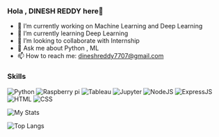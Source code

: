 ### Hola , DINESH REDDY here👋


- 🔭 I’m currently working on Machine Learning and Deep Learning
- 🌱 I’m currently learning Deep Learning
- 👯 I’m looking to collaborate with Internship
- 💬 Ask me about Python , ML
- 📫 How to reach me: dineshreddy7707@gmail.com


### Skills



![Python](https://img.shields.io/badge/Python-3776AB?style=for-the-badge&logo=python&logoColor=white)
![Raspberry pi](https://img.shields.io/badge/RASPBERRY%20PI-C51A4A.svg?&style=for-the-badge&logo=raspberry%20pi&logoColor=white)
![Tableau](https://img.shields.io/badge/Tableau-000000?style=for-the-badge&logo=tableau&logoColor=white)
![Jupyter](https://img.shields.io/badge/Jupyter-F37626.svg?&style=for-the-badge&logo=Jupyter&logoColor=white)
![NodeJS](https://img.shields.io/badge/Node.js-43853D?style=for-the-badge&logo=node.js&logoColor=white)
![ExpressJS](https://img.shields.io/badge/Express.js-000000?style=for-the-badge&logo=express&logoColor=white)
![HTML](https://img.shields.io/badge/HTML5-E34F26?style=for-the-badge&logo=html5&logoColor=white)
![CSS](https://img.shields.io/badge/CSS3-1572B6?style=for-the-badge&logo=css3&logoColor=white)


![My Stats](https://github-readme-stats.vercel.app/api?username=DDR7707&show_icons=true&theme=dark)  

![Top Langs](https://github-readme-stats.vercel.app/api/top-langs/?username=DDR7707)
